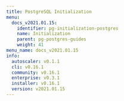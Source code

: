 ```yaml
---
title: PostgreSQL Initialization
menu:
  docs_v2021.01.15:
    identifier: pg-initialization-postgres
    name: Initialization
    parent: pg-postgres-guides
    weight: 41
menu_name: docs_v2021.01.15
info:
  autoscaler: v0.1.1
  cli: v0.16.1
  community: v0.16.1
  enterprise: v0.3.1
  installer: v0.16.1
  version: v2021.01.15
---
```


